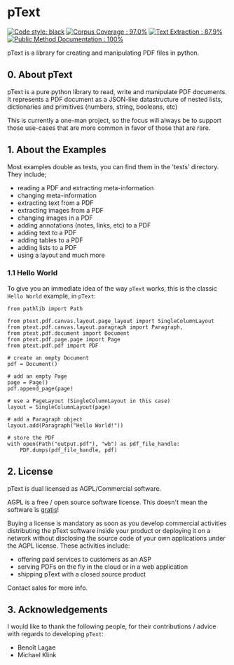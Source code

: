 
# pText

[![Code style: black](https://img.shields.io/badge/code%20style-black-000000.svg)](https://github.com/psf/black)
[![Corpus Coverage : 97.0%](https://img.shields.io/badge/corpus%20coverage-97.0%25-green)]()
[![Text Extraction : 87.9%](https://img.shields.io/badge/text%20extraction-87.9%25-orange)]()
[![Public Method Documentation : 100%](https://img.shields.io/badge/public%20method%20documentation-100%25-green)]()


pText is a library for creating and manipulating PDF files in python.

## 0. About pText

pText is a pure python library to read, write and manipulate PDF documents. It represents a PDF document as a JSON-like datastructure of nested lists, dictionaries and primitives (numbers, string, booleans, etc)

This is currently a one-man project, so the focus will always be to support those use-cases that are more common in favor of those that are rare.

## 1. About the Examples

Most examples double as tests, you can find them in the 'tests' directory.  
They include; 
- reading a PDF and extracting meta-information
- changing meta-information  
- extracting text from a PDF
- extracting images from a PDF
- changing images in a PDF
- adding annotations (notes, links, etc) to a PDF
- adding text to a PDF
- adding tables to a PDF
- adding lists to a PDF
- using a layout
 and much more
 
### 1.1 Hello World

To give you an immediate idea of the way `pText` works, this is the classic `Hello World` example, in `pText`:

    from pathlib import Path

    from ptext.pdf.canvas.layout.page_layout import SingleColumnLayout
    from ptext.pdf.canvas.layout.paragraph import Paragraph,
    from ptext.pdf.document import Document
    from ptext.pdf.page.page import Page
    from ptext.pdf.pdf import PDF

    # create an empty Document
    pdf = Document()

    # add an empty Page
    page = Page()
    pdf.append_page(page)

    # use a PageLayout (SingleColumnLayout in this case)
    layout = SingleColumnLayout(page)

    # add a Paragraph object
    layout.add(Paragraph("Hello World!"))
    
    # store the PDF
    with open(Path("output.pdf"), "wb") as pdf_file_handle:
        PDF.dumps(pdf_file_handle, pdf)
 
## 2. License

pText is dual licensed as AGPL/Commercial software.

AGPL is a free / open source software license.
This doesn't mean the software is [gratis](https://en.wikipedia.org/wiki/Gratis_versus_libre)!

Buying a license is mandatory as soon as you develop commercial activities distributing the pText software inside your product or deploying it on a network without disclosing the source code of your own applications under the AGPL license. 
These activities include:

- offering paid services to customers as an ASP
- serving PDFs on the fly in the cloud or in a web application
- shipping pText with a closed source product

Contact sales for more info.

## 3. Acknowledgements

I would like to thank the following people, for their contributions / advice with regards to developing `pText`:
- Benoît Lagae
- Michael Klink
